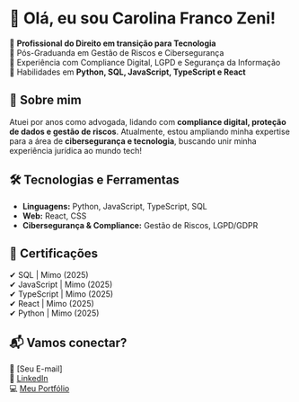 # 👋 Olá, eu sou Carolina Franco Zeni!  

🎯 **Profissional do Direito em transição para Tecnologia**  
🔹 Pós-Graduanda em Gestão de Riscos e Cibersegurança  
🔹 Experiência com Compliance Digital, LGPD e Segurança da Informação  
🔹 Habilidades em **Python, SQL, JavaScript, TypeScript e React**  

## 🚀 Sobre mim  
Atuei por anos como advogada, lidando com **compliance digital, proteção de dados e gestão de riscos**. Atualmente, estou ampliando minha expertise para a área de **cibersegurança e tecnologia**, buscando unir minha experiência jurídica ao mundo tech!  

## 🛠️ Tecnologias e Ferramentas  
- **Linguagens:** Python, JavaScript, TypeScript, SQL  
- **Web:** React, CSS  
- **Cibersegurança & Compliance:** Gestão de Riscos, LGPD/GDPR  

## 📜 Certificações  
✔ SQL | Mimo (2025)  
✔ JavaScript | Mimo (2025)  
✔ TypeScript | Mimo (2025)  
✔ React | Mimo (2025)  
✔ Python | Mimo (2025)  

## 📬 Vamos conectar?  
📧 [Seu E-mail]  
🔗 [LinkedIn](#)  
💻 [Meu Portfólio](#)  
